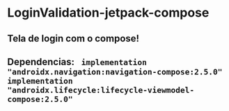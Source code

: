 # LoginValidation-jetpack-compose

<h2> Tela de login com o compose! <h2>

Dependencias: <code> implementation "androidx.navigation:navigation-compose:2.5.0"
    implementation "androidx.lifecycle:lifecycle-viewmodel-compose:2.5.0" </code>
